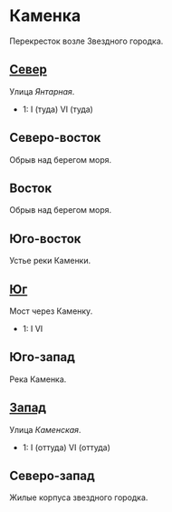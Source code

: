 # Каменка

Перекресток возле Звездного городка.

## [Север](./590015.md)

Улица *Янтарная*.

* 1:    I (туда)    VI (туда)

## Северо-восток

Обрыв над берегом моря.

## Восток

Обрыв над берегом моря.

## Юго-восток

Устье реки Каменки.

## [Юг](./590025.md)

Мост через Каменку.

* 1:    I   VI

## Юго-запад

Река Каменка.

## [Запад](./585020.md)

Улица *Каменская*.

* 1:    I (оттуда)  VI (оттуда)

## Северо-запад

Жилые корпуса звездного городка.
